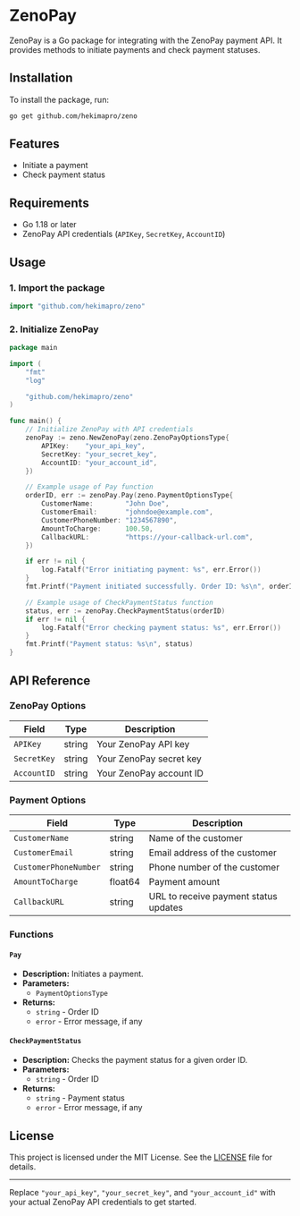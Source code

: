 # ZenoPay

ZenoPay is a Go package for integrating with the ZenoPay payment API. It provides methods to initiate payments and check payment statuses.

## Installation

To install the package, run:

```bash
go get github.com/hekimapro/zeno
```

## Features

- Initiate a payment
- Check payment status

## Requirements

- Go 1.18 or later
- ZenoPay API credentials (`APIKey`, `SecretKey`, `AccountID`)

## Usage

### 1. Import the package

```go
import "github.com/hekimapro/zeno"
```

### 2. Initialize ZenoPay

```go
package main

import (
	"fmt"
	"log"

	"github.com/hekimapro/zeno"
)

func main() {
	// Initialize ZenoPay with API credentials
	zenoPay := zeno.NewZenoPay(zeno.ZenoPayOptionsType{
		APIKey:    "your_api_key",
		SecretKey: "your_secret_key",
		AccountID: "your_account_id",
	})

	// Example usage of Pay function
	orderID, err := zenoPay.Pay(zeno.PaymentOptionsType{
		CustomerName:        "John Doe",
		CustomerEmail:       "johndoe@example.com",
		CustomerPhoneNumber: "1234567890",
		AmountToCharge:      100.50,
		CallbackURL:         "https://your-callback-url.com",
	})

	if err != nil {
		log.Fatalf("Error initiating payment: %s", err.Error())
	}
	fmt.Printf("Payment initiated successfully. Order ID: %s\n", orderID)

	// Example usage of CheckPaymentStatus function
	status, err := zenoPay.CheckPaymentStatus(orderID)
	if err != nil {
		log.Fatalf("Error checking payment status: %s", err.Error())
	}
	fmt.Printf("Payment status: %s\n", status)
}
```

## API Reference

### ZenoPay Options

| Field       | Type   | Description                |
|-------------|--------|----------------------------|
| `APIKey`    | string | Your ZenoPay API key       |
| `SecretKey` | string | Your ZenoPay secret key    |
| `AccountID` | string | Your ZenoPay account ID    |

### Payment Options

| Field                 | Type    | Description                            |
|-----------------------|---------|----------------------------------------|
| `CustomerName`        | string  | Name of the customer                   |
| `CustomerEmail`       | string  | Email address of the customer          |
| `CustomerPhoneNumber` | string  | Phone number of the customer           |
| `AmountToCharge`      | float64 | Payment amount                         |
| `CallbackURL`         | string  | URL to receive payment status updates  |

### Functions

#### `Pay`

- **Description:** Initiates a payment.
- **Parameters:**
  - `PaymentOptionsType`
- **Returns:**
  - `string` - Order ID
  - `error` - Error message, if any

#### `CheckPaymentStatus`

- **Description:** Checks the payment status for a given order ID.
- **Parameters:**
  - `string` - Order ID
- **Returns:**
  - `string` - Payment status
  - `error` - Error message, if any

## License

This project is licensed under the MIT License. See the [LICENSE](LICENSE) file for details.

---

Replace `"your_api_key"`, `"your_secret_key"`, and `"your_account_id"` with your actual ZenoPay API credentials to get started.
```